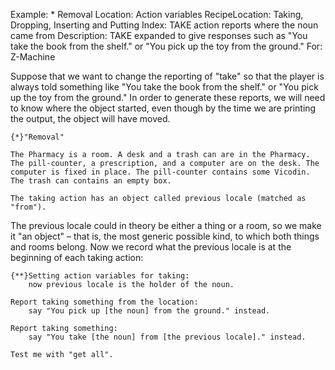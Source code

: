 Example: * Removal
Location: Action variables
RecipeLocation: Taking, Dropping, Inserting and Putting
Index: TAKE action reports where the noun came from
Description: TAKE expanded to give responses such as "You take the book from the shelf." or "You pick up the toy from the ground."
For: Z-Machine

  
Suppose that we want to change the reporting of "take" so that the player is always told something like "You take the book from the shelf." or "You pick up the toy from the ground." In order to generate these reports, we will need to know where the object started, even though by the time we are printing the output, the object will have moved.

  

``` inform7
{*}"Removal"

The Pharmacy is a room. A desk and a trash can are in the Pharmacy. The pill-counter, a prescription, and a computer are on the desk. The computer is fixed in place. The pill-counter contains some Vicodin. The trash can contains an empty box.

The taking action has an object called previous locale (matched as "from").
```

  
The previous locale could in theory be either a thing or a room, so we make it "an object" – that is, the most generic possible kind, to which both things and rooms belong. Now we record what the previous locale is at the beginning of each taking action:

  

``` inform7
{**}Setting action variables for taking:
	now previous locale is the holder of the noun.

Report taking something from the location:
	say "You pick up [the noun] from the ground." instead.

Report taking something:
	say "You take [the noun] from [the previous locale]." instead.

Test me with "get all".
```


